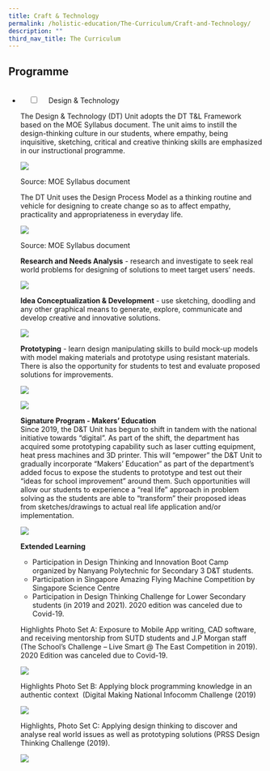 ```yaml
---
title: Craft & Technology
permalink: /holistic-education/The-Curriculum/Craft-and-Technology/
description: ""
third_nav_title: The Curriculum
---
```

Programme
---------

  
<ul class="jekyllcodex\_accordion">  
  <li>  
    <input type="checkbox" id="accordion1">  
    <label for="accordion1">Design & Technology </label>  
    <div>

<p>The Design & Technology (DT) Unit adopts the DT T&L Framework based on the MOE Syllabus document. The unit aims to instill the design-thinking culture in our students, where empathy, being inquisitive, sketching, critical and creative thinking skills are emphasized in our instructional programme.  

  

![](/images/Design%20Process.png)

Source: MOE Syllabus document  

  

The DT Unit uses the Design Process Model as a thinking routine and vehicle for designing to create change so as to affect empathy, practicality and appropriateness in everyday life.  

  

  

![](/images/Research.png)

  

Source: MOE Syllabus document  

  

**Research and Needs Analysis** \- research and investigate to seek real world problems for designing of solutions to meet target users’ needs.  
  

![](/images/Area%20Survey.jpeg)
  
  

**Idea Conceptualization & Development** \- use sketching, doodling and any other graphical means to generate, explore, communicate and develop creative and innovative solutions.  

  

![](/images/ideas.jpeg)

 

**Prototyping** \- learn design manipulating skills to build mock-up models with model making materials and prototype using resistant materials. There is also the opportunity for students to test and evaluate proposed solutions for improvements.  

  

![](/images/dnt.png)
  

![](/images/Room.jpeg)


**Signature Program - Makers’ Education**  
Since 2019, the D&T Unit has begun to shift in tandem with the national initiative towards “digital”. As part of the shift, the department has acquired some prototyping capability such as laser cutting equipment, heat press machines and 3D printer. This will “empower” the D&T Unit to gradually incorporate “Makers’ Education” as part of the department’s added focus to expose the students to prototype and test out their “ideas for school improvement” around them. Such opportunities will allow our students to experience a “real life” approach in problem solving as the students are able to “transform” their proposed ideas from sketches/drawings to actual real life application and/or implementation.

![](/images/classroom.jpeg)

**Extended Learning**

*   Participation in Design Thinking and Innovation Boot Camp organized by Nanyang Polytechnic for Secondary 3 D&T students.
*   Participation in Singapore Amazing Flying Machine Competition by Singapore Science Centre
*   Participation in Design Thinking Challenge for Lower Secondary students (in 2019 and 2021). 2020 edition was canceled due to Covid-19.

Highlights Photo Set A: Exposure to Mobile App writing, CAD software, and receiving mentorship from SUTD students and J.P Morgan staff (The School’s Challenge – Live Smart @ The East Competition in 2019). 2020 Edition was canceled due to Covid-19.

  

![](/images/dnt2.png)

  
Highlights Photo Set B: Applying block programming knowledge in an authentic context  (Digital Making National Infocomm Challenge (2019) 

![](/images/dnt3.png)

Highlights, Photo Set C: Applying design thinking to discover and analyse real world issues as well as prototyping solutions (PRSS Design Thinking Challenge (2019).  

  
![](/images/dnt4.png)</p>

</div>  
</li>